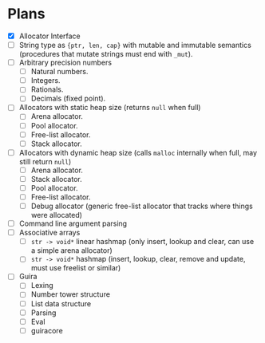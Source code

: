 # Plans

- [x] Allocator Interface
- [ ] String type as `{ptr, len, cap}` with mutable and immutable semantics (procedures that mutate strings must end with `_mut`).
- [ ] Arbitrary precision numbers
  - [ ] Natural numbers.
  - [ ] Integers.
  - [ ] Rationals.
  - [ ] Decimals (fixed point).
- [ ] Allocators with static heap size (returns `null` when full)
  - [ ] Arena allocator.
  - [ ] Pool allocator.
  - [ ] Free-list allocator.
  - [ ] Stack allocator.
- [ ] Allocators with dynamic heap size (calls `malloc` internally when full, may still return `null`)
  - [ ] Arena allocator.
  - [ ] Stack allocator.
  - [ ] Pool allocator.
  - [ ] Free-list allocator.
  - [ ] Debug allocator (generic free-list allocator that tracks where things were allocated)
- [ ] Command line argument parsing
- [ ] Associative arrays
  - [ ] `str -> void*` linear hashmap (only insert, lookup and clear, can use a simple arena allocator)
  - [ ] `str -> void*` hashmap (insert, lookup, clear, remove and update, must use freelist or similar)
- [ ] Guira
  - [ ] Lexing
  - [ ] Number tower structure
  - [ ] List data structure
  - [ ] Parsing
  - [ ] Eval
  - [ ] guiracore
